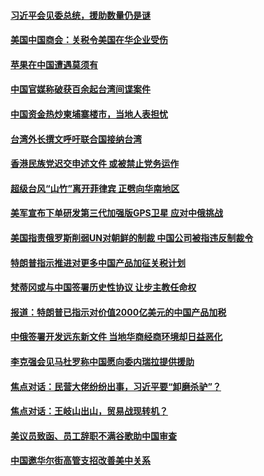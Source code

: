 #### [习近平会见委总统，援助数量仍是谜](../pages/zyyyoeqqvi/4573532.md) 

#### [美国中国商会：关税令美国在华企业受伤 ](../pages/zyyyoeqqvi/4573119.md) 

#### [苹果在中国遭遇莫须有](../pages/zyyyoeqqvi/4573070.md) 

#### [中国官媒称破获百余起台湾间谍案件](../pages/zyyyoeqqvi/4572981.md) 

#### [中国资金热炒柬埔寨楼市，当地人表担忧](../pages/zyyyoeqqvi/4572905.md) 

#### [台湾外长撰文呼吁联合国接纳台湾 ](../pages/zyyyoeqqvi/4572872.md) 

#### [香港民族党迟交申述文件 或被禁止党务运作](../pages/zyyyoeqqvi/4572841.md) 

#### [超级台风“山竹”离开菲律宾 正劈向华南地区](../pages/zyyyoeqqvi/4572836.md) 

#### [美军宣布下单研发第三代加强版GPS卫星 应对中俄挑战](../pages/zyyyoeqqvi/4572826.md) 

#### [美国指责俄罗斯削弱UN对朝鲜的制裁  中国公司被指违反制裁令](../pages/zyyyoeqqvi/4572820.md) 

#### [特朗普指示推进对更多中国产品加征关税计划](../pages/zyyyoeqqvi/4572465.md) 

#### [梵蒂冈或与中国签署历史性协议 让步主教任命权](../pages/zyyyoeqqvi/4572382.md) 

#### [报道：特朗普已指示对价值2000亿美元的中国产品加税](../pages/zyyyoeqqvi/4571959.md) 

#### [中俄签署开发远东新文件 当地华商经商环境却日益恶化](../pages/zyyyoeqqvi/4571838.md) 

#### [李克强会见马杜罗称中国愿向委内瑞拉提供援助 ](../pages/zyyyoeqqvi/4571804.md) 

#### [焦点对话：民营大佬纷纷出事，习近平要“卸磨杀驴”？](../pages/zyyyoeqqvi/4571750.md) 

#### [焦点对话：王岐山出山，贸易战现转机？](../pages/zyyyoeqqvi/4571728.md) 

#### [美议员致函、员工辞职不满谷歌助中国审查 ](../pages/zyyyoeqqvi/4571687.md) 

#### [中国邀华尔街高管支招改善美中关系](../pages/zyyyoeqqvi/4571665.md) 

